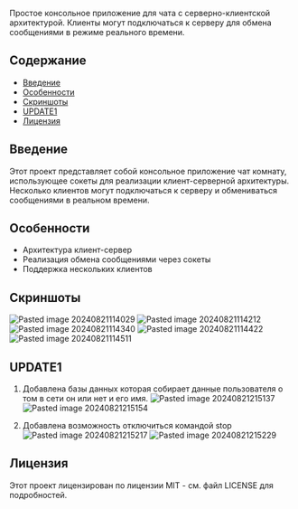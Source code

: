 Простое консольное приложение для чата с серверно-клиентской архитектурой. Клиенты могут подключаться к серверу для обмена сообщениями в режиме реального времени.

## Содержание
- [Введение](#введение)
- [Особенности](#особенности)
- [Скриншоты](#Скриншоты)
- [UPDATE1](#UPDATE1)
- [Лицензия](#лицензия)

## Введение
Этот проект представляет собой консольное приложение чат комнату, использующее сокеты для реализации клиент-серверной архитектуры. Несколько клиентов могут подключаться к серверу и обмениваться сообщениями в реальном времени.

## Особенности
- Архитектура клиент-сервер
- Реализация обмена сообщениями через сокеты
- Поддержка нескольких клиентов

## Скриншоты
![Pasted image 20240821114029](https://github.com/user-attachments/assets/feb209e0-6bbb-4772-aa22-b1b47f218acd)
![Pasted image 20240821114212](https://github.com/user-attachments/assets/fb314ae0-10e9-4db0-868d-73794790a06c)
![Pasted image 20240821114340](https://github.com/user-attachments/assets/9649d809-bfaf-4505-b2af-2458e9cab996)
![Pasted image 20240821114422](https://github.com/user-attachments/assets/f0e7dc31-b10b-40ac-80a3-7743c0977085)
![Pasted image 20240821114511](https://github.com/user-attachments/assets/b931130c-7fe0-4146-89a3-f85dc0f855b1)

## UPDATE1
1) Добавлена базы данных которая собирает данные пользователя о том в сети он или нет и его имя.
![Pasted image 20240821215137](https://github.com/user-attachments/assets/04498f80-d47d-4ddb-8476-b1acc4272339)
![Pasted image 20240821215154](https://github.com/user-attachments/assets/bf2d0689-8b07-43c3-9a4b-7e6471125a81)

2) Добавлена возможность отключиться командой stop
![Pasted image 20240821215217](https://github.com/user-attachments/assets/50a5bb21-727a-4d5c-8918-b54eff21ec2d)
![Pasted image 20240821215229](https://github.com/user-attachments/assets/ba3bbc3e-279a-4753-8587-f2619cb23941)

## Лицензия
Этот проект лицензирован по лицензии MIT - см. файл LICENSE для подробностей.


